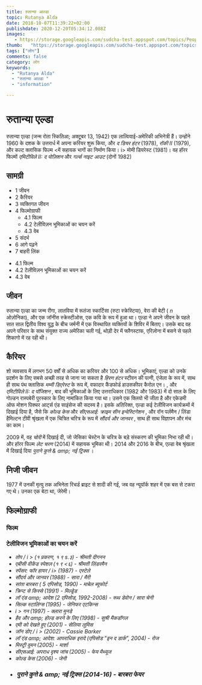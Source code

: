 ```yaml
---
title: रुतान्या आल्डा 
topic: Rutanya Alda
date: 2018-10-07T11:39:22+02:00
publishdate: 2020-12-20T05:34:12.088Z
images: 
   - https://storage.googleapis.com/sudcha-test.appspot.com/topics/People/rutanya_alda/1.jpeg
thumb:   "https://storage.googleapis.com/sudcha-test.appspot.com/topics/People/rutanya_alda/thumb.jpeg"
tags: ["लोग"]
comments: false
category: लोग
keywords: 
  - "Rutanya Alda"
  - "रुतान्या आल्डा "
  - "information"

---
```

<h1> रुतान्या एल्डा </h1> <p> रुतान्या एल्डा (जन्म रोता स्कितिआ; अक्टूबर 13, 1942) एक लात्वियाई-अमेरिकी अभिनेत्री हैं। उन्होंने 1960 के दशक के उत्तरार्ध में अपना करियर शुरू किया, और <i> द डियर हंटर </i> (1978), <i> रॉकी II </i> (1979), और कल्ट क्लासिक फिल्म <में सहायक भागों का निर्माण किया। i> मोमी डियरेस्ट </i> (1981)। वह हॉरर फिल्मों <i> एमिटीविले II: द पोज़िशन </i> और <i> गर्ल्स नाइट आउट </i> (दोनों 1982) </p> <h2> सामग्री </h2 में मुख्य भूमिका में दिखाई दीं। > <ul> <li> 1 जीवन </li> <li> 2 कैरियर </li> <li> 3 व्यक्तिगत जीवन </li> <li> 4 फिल्मोग्राफी <ul> <li> 4.1 फिल्म </li> <li> 4.2 टेलीविज़न भूमिकाओं का चयन करें </li> <li> 4.3 वेब </li> </ul> </li> <li> 5 संदर्भ </li> <li> 6 आगे पढ़ने </li> <li> 7 बाहरी लिंक </li> </ul> <ul> <li> 4.1 फिल्म </li> <li> 4.2 टेलीविज़न भूमिकाओं का चयन करें </li> <li> 4.3 वेब </li> </ul> <h2> जीवन </h2> <p> रुतान्या एल्डा का जन्म रीगा, लातविया में रूतंजा स्कार्टिसा (रुटा स्क्रेस्टिया), वेरा की बेटी (<i> n </i> ओज़ोनिका), और एक जॉनीस स्क्रेस्टीओस, एक कवि के रूप में हुआ था। एल्डा ने अपने जीवन के पहले सात साल द्वितीय विश्व युद्ध के बीच जर्मनी में एक विस्थापित व्यक्तियों के शिविर में बिताए। उसके बाद वह अपने परिवार के साथ संयुक्त राज्य अमेरिका चली गई, थोड़ी देर में फ्लैगस्टाफ, एरिज़ोना में बसने से पहले शिकागो में रह रही थी। </p> <h2> कैरियर </h2> <p> शो व्यवसाय में लगभग 50 वर्षों से अधिक का करियर और 100 से अधिक। भूमिकाएं, एल्डा को उनके प्रदर्शन के लिए सबसे अच्छी तरह से जाना जा सकता है <i> हिरण हंटर </i> स्टीवन की पत्नी, एंजेला के रूप में, साथ ही साथ पंथ क्लासिक <i> मम्मी डिएरेस्ट </i> के रूप में, वफादार कैंडफोर्ड हाउसकीपर कैरोल एन। , और <i> एमिटीविले II: द पॉजिशन </i>, बाद की भूमिकाओं के लिए उत्तराधिकार (1982 और 1983) में दो साल के लिए गोल्डन रास्पबेरी पुरस्कार के लिए नामांकित किया गया था। उसने एक क्लियो भी जीता है और एकेडमी ऑफ मोशन पिक्चर आर्ट्स एंड साइंसेज की सदस्य है। इसके अतिरिक्त, एल्डा कई टेलीविजन कार्यक्रमों में दिखाई दिया है, जैसे कि <i> कोल्ड केस </i> और <i> सीएसआई: क्राइम सीन इन्वेस्टिगेशन </i>, और रॉन पर्लमैन / लिंडा हैमिल्टन टीवी श्रृंखला में एक चित्रित चरित्र के रूप में <i> सौंदर्य और जानवर </i>, साथ ही साथ विज्ञापन और मंच का काम। </p> <p> 2009 में, वह <i> चोरी </i> में दिखाई दी, जो जेसिका चेस्टेन के चरित्र के बड़े संस्करण की भूमिका निभा रही थी। और हॉरर फिल्म <i> लेट चरण </i> (2014) में सहायक भूमिका थी। 2014 और 2016 के बीच, एल्डा वेब श्रृंखला में दिखाई दिया <i> पुराने कुत्ते & amp; नई ट्रिक्स </i>। </p> <h2> निजी जीवन </h2> <p> 1977 में उनकी मृत्यु तक अभिनेता रिचर्ड ब्राइट से शादी की गई, जब वह न्यूयॉर्क शहर में एक बस से टकरा गए थे। उनका एक बेटा था, जेरेमी। </p> <h2> फिल्मोग्राफी </h2> <h3> फिल्म </h3> <h3> टेलीविजन भूमिकाओं का चयन करें </h3> <ul> <li> <i> तोप / i > (१ प्रकरण, १ ९ s.३) - श्रीमती दीगनन </li> <li> <i> एबीसी वीकेंड स्पेशल </i> (१ ९ <६) - श्रीमती लिंडरमैन </li> <li> <i> स्पेंसर: फॉर हायर / i> (1987) - एस्टेले </li> <li> <i> सौंदर्य और जानवर </i> (1988) - सारा / मैरी </li> <li> <i> सांता बारबरा </i> ( 5 एपिसोड, 1990) - माबेल ब्यूफोर्ट </li> <li> <i> क्रिप्ट से किस्से </i> (1991) - मिल्ड्रेड </li> <li> <i> लॉ एंड amp; आदेश </i> (2 एपिसोड, 1992-2008) - रूथ डेवोन / सारा चेनी </li> <li> <i> सिल्क स्टालिंग्स </i> (1995) - जेनिफर एटकिन्स </li> <li> i > गन </i> (1997) - क्लारा मुनडे </li> <li> <i> हैव और amp; होल्ड करने के लिए </i> (1998) - सुश्री मैकडॉगल </li> <li> <i> एमी को देखते हुए </i> (2001) - सेलिया लूमिस </li> <li> <i> जॉन डोए / i > (2002) - Cassie Barker </li> <li> <i> लॉ एंड amp; आदेश: आपराधिक इरादे </i> (एपिसोड "इन द डार्क", 2004) - रोज </li> <li> <i> मिस्ट्री वुमन </i> (2005) - मार्शा </li> <li> <i > सीएसआई: अपराध दृश्य जांच </i> (2005) - फेय मैथ्यूज </li> <li> <i> कोल्ड केस </i> (2006) - जेनी </li> </ul> <h3 - वेब </h3> <ul> <li> <i> पुराने कुत्ते & amp; नई ट्रिक्स </i> (2014-16) - बारबरा फेयर </li> </ul> 